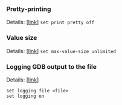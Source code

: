 ### Pretty-printing
Details: [[link](https://ftp.gnu.org/old-gnu/Manuals/gdb/html_node/gdb_57.html)]
`set print pretty off`

### Value size
Details: [[link](https://sourceware.org/gdb/current/onlinedocs/gdb/Value-Sizes.html)]
`set max-value-size unlimited`

### Logging GDB output to the file
Details: [[link](https://sourceware.org/gdb/current/onlinedocs/gdb/Logging-Output.html)]
```
set logging file <file>
set logging on
```

